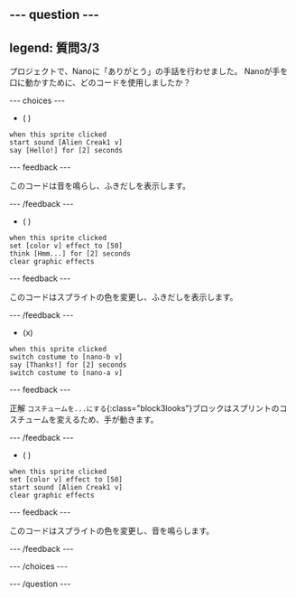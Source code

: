 
--- question ---
---
legend: 質問3/3
---

プロジェクトで、Nanoに「ありがとう」の手話を行わせました。 Nanoが手を口に動かすために、どのコードを使用しましたか？

--- choices ---

- ( )
```blocks3
when this sprite clicked
start sound [Alien Creak1 v]
say [Hello!] for [2] seconds 
```

  --- feedback ---

このコードは音を鳴らし、ふきだしを表示します。

  --- /feedback ---

- ( )
```blocks3
when this sprite clicked
set [color v] effect to [50] 
think [Hmm...] for [2] seconds 
clear graphic effects 
```

  --- feedback ---

このコードはスプライトの色を変更し、ふきだしを表示します。

  --- /feedback ---

- (x)
```blocks3
when this sprite clicked
switch costume to [nano-b v] 
say [Thanks!] for [2] seconds
switch costume to [nano-a v]
```

  --- feedback ---

正解 `コスチュームを...にする`{:class="block3looks"}ブロックはスプリントのコスチュームを変えるため、手が動きます。

  --- /feedback ---

- ( )
```blocks3
when this sprite clicked
set [color v] effect to [50]
start sound [Alien Creak1 v] 
clear graphic effects 
```

  --- feedback ---

このコードはスプライトの色を変更し、音を鳴らします。

  --- /feedback ---

--- /choices ---

--- /question ---

